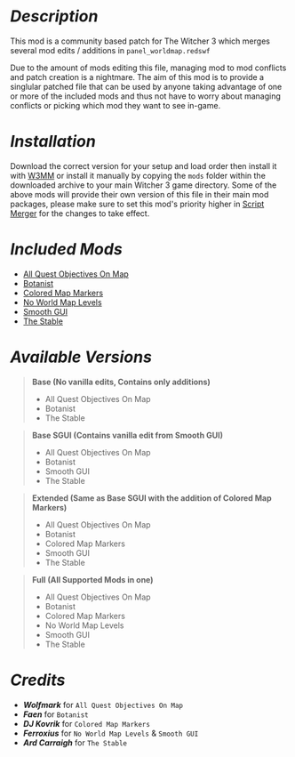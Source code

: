# _Description_
This mod is a community based patch for The Witcher 3 which merges several mod edits / additions in `panel_worldmap.redswf`

Due to the amount of mods editing this file, managing mod to mod conflicts and patch creation is a nightmare. The aim of this mod is to provide a singlular patched file that can be used by anyone taking advantage of one or more of the included mods and thus not have to worry about managing conflicts or picking which mod they want to see in-game.  

# _Installation_
Download the correct version for your setup and load order then install it with [W3MM](https://www.nexusmods.com/witcher3/mods/2678) or install it manually by copying the `mods` folder within the downloaded archive to your main Witcher 3 game directory.
Some of the above mods will provide their own version of this file in their main mod packages, please make sure to set this mod's priority higher in [Script Merger](https://www.nexusmods.com/witcher3/mods/484) for the changes to take effect.

# _Included Mods_
- [All Quest Objectives On Map](https://www.nexusmods.com/witcher3/mods/943)
- [Botanist](https://github.com/Faen668/Botanist/releases)
- [Colored Map Markers](https://www.nexusmods.com/witcher3/mods/938)
- [No World Map Levels](https://www.nexusmods.com/witcher3/mods/7921)
- [Smooth GUI](https://www.nexusmods.com/witcher3/mods/7730)
- [The Stable](https://www.nexusmods.com/witcher3/mods/6132)

# _Available Versions_
  >**Base (No vanilla edits, Contains only additions)**
  > - All Quest Objectives On Map
  > - Botanist
  > - The Stable
  
  >**Base SGUI (Contains vanilla edit from Smooth GUI)**
  > - All Quest Objectives On Map
  > - Botanist
  > - Smooth GUI
  > - The Stable
  
  >**Extended (Same as Base SGUI with the addition of Colored Map Markers)**
  > - All Quest Objectives On Map
  > - Botanist
  > - Colored Map Markers
  > - Smooth GUI
  > - The Stable

  >**Full (All Supported Mods in one)**
  > - All Quest Objectives On Map
  > - Botanist
  > - Colored Map Markers
  > - No World Map Levels
  > - Smooth GUI
  > - The Stable

# _Credits_
- **_Wolfmark_** for `All Quest Objectives On Map`
- **_Faen_** for `Botanist`
- **_DJ Kovrik_** for `Colored Map Markers`
- **_Ferroxius_** for `No World Map Levels` & `Smooth GUI`
- **_Ard Carraigh_** for `The Stable`
